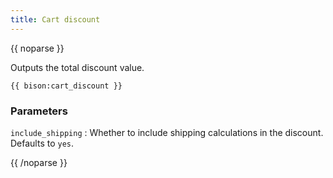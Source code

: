 ```yaml
---
title: Cart discount
---
```

{{ noparse }}

Outputs the total discount value.

    {{ bison:cart_discount }}

### Parameters
`include_shipping`
: Whether to include shipping calculations in the discount.  
Defaults to `yes`.

{{ /noparse }}